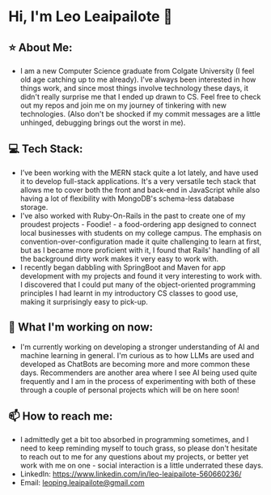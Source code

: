 # Hi, I'm Leo Leaipailote 👋
## ⭐️ About Me:
- I am a new Computer Science graduate from Colgate University (I feel old age catching up to me already). I've always been interested in how things work, and since most things involve technology these days, it didn't really surprise me that I ended up drawn to CS. Feel free to check out my repos and join me on my journey of tinkering with new technologies. (Also don't be shocked if my commit messages are a little unhinged, debugging brings out the worst in me).

## 💻 Tech Stack:
- I’ve been working with the MERN stack quite a lot lately, and have used it to develop full-stack applications. It's a very versatile tech stack that allows me to cover both the front and back-end in JavaScript while also having a lot of flexibility with MongoDB's schema-less database storage.
- I've also worked with Ruby-On-Rails in the past to create one of my proudest projects - Foodie! - a food-ordering app designed to connect local businesses with students on my college campus. The emphasis on convention-over-configuration made it quite challenging to learn at first, but as I became more proficient with it, I found that Rails' handling of all the background dirty work makes it very easy to work with.
- I recently began dabbling with SpringBoot and Maven for app development with my projects and found it very interesting to work with. I discovered that I could put many of the object-oriented programming principles I had learnt in my introductory CS classes to good use, making it surprisingly easy to pick-up.

## 🚀 What I'm working on now: 
- I'm currently working on developing a stronger understanding of AI and machine learning in general. I'm curious as to how LLMs are used and developed as ChatBots are becoming more and more common these days. Recommenders are another area where I see AI being used quite frequently and I am in the process of experimenting with both of these through a couple of personal projects which will be on here soon!
  
## 📫 How to reach me:
- I admittedly get a bit too absorbed in programming sometimes, and I need to keep reminding myself to touch grass, so please don't hesitate to reach out to me for any questions about my projects, or better yet work with me on one - social interaction is a little underrated these days.
- LinkedIn: https://www.linkedin.com/in/leo-leaipailote-560660236/
- Email: leoping.leaipailote@gmail.com

<!---
leoleaipailote/leoleaipailote is a ✨ special ✨ repository because its `README.md` (this file) appears on your GitHub profile.
You can click the Preview link to take a look at your changes.
--->

